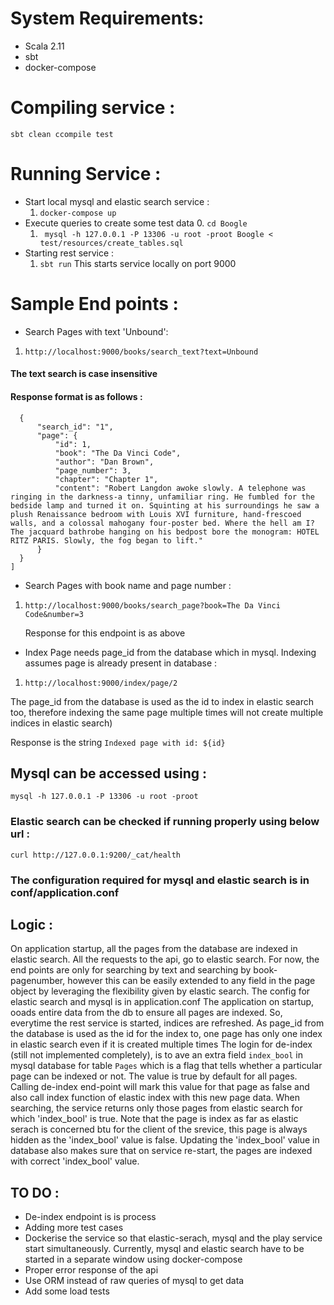 # System Requirements:
* Scala 2.11 
* sbt
* docker-compose

# Compiling service :
`sbt clean ccompile test`

# Running Service :
* Start local mysql and elastic search service :
  1. `docker-compose up`
* Execute queries to create some test data
  0. `cd Boogle`
  1. ` mysql -h 127.0.0.1 -P 13306 -u root -proot Boogle < test/resources/create_tables.sql`
* Starting rest service :
  1. `sbt run`
  This starts service locally on port 9000
  
# Sample End points :
  * Search Pages with text 'Unbound':
  1. `http://localhost:9000/books/search_text?text=Unbound`
  #### The text search is case insensitive
  #### Response format is as follows :
  ```[
    {
        "search_id": "1",
        "page": {
            "id": 1,
            "book": "The Da Vinci Code",
            "author": "Dan Brown",
            "page_number": 3,
            "chapter": "Chapter 1",
            "content": "Robert Langdon awoke slowly. A telephone was ringing in the darkness-a tinny, unfamiliar ring. He fumbled for the bedside lamp and turned it on. Squinting at his surroundings he saw a plush Renaissance bedroom with Louis XVI furniture, hand-frescoed walls, and a colossal mahogany four-poster bed. Where the hell am I? The jacquard bathrobe hanging on his bedpost bore the monogram: HOTEL RITZ PARIS. Slowly, the fog began to lift."
        }
    }
]
```
  * Search Pages with book name and page number :
  1. `http://localhost:9000/books/search_page?book=The Da Vinci Code&number=3`
  
     Response for this endpoint is as above
  * Index Page needs page_id from the database which in  mysql. Indexing assumes page is already present in database :
  1. `http://localhost:9000/index/page/2`
  
  The page_id from the database is used as the id to index in elastic search too, therefore indexing the same page multiple times will not create multiple indices in elastic search)
  
   Response is the string ```Indexed page with id: ${id}```
       

## Mysql can be accessed using :
`mysql -h 127.0.0.1 -P 13306 -u root -proot`

### Elastic search can be checked if running properly using below url :
`curl http://127.0.0.1:9200/_cat/health`

### The configuration required for mysql and elastic search is in conf/application.conf

## Logic :
  On application startup, all the pages from the database are indexed in elastic search. All the requests to the api, go to elastic search. For now, the end points are only for searching by text and searching by book-pagenumber, however this can be easily extended to any field in the page object by leveraging the flexibility given by elastic search.
  The config for elastic search and mysql is in application.conf
  The application on startup, ooads entire data from the db to ensure all pages are indexed. So, everytime the rest service is started, indices are refreshed. 
  As page_id from the database is used as the id for the index to, one page has only one index in elastic search even if it is created multiple times
  The login for de-index (still not implemented completely), is to ave an extra field `index_bool` in mysql database for table `Pages` which is a flag that tells whether a particular page can be indexed or not. The value is true by default for all pages. Calling de-index end-point will mark this value for that page as false and also call index function of elastic index with this new page data. When searching, the service returns only those pages from elastic search for which 'index_bool' is true. Note that the page is index as far as elastic serach is concerned btu for the client of the srevice, this page is always hidden as the 'index_bool' value is false. Updating the 'index_bool' value in database also makes sure that on service re-start, the pages are indexed with correct 'index_bool' value.
  
  
## TO DO :
  * De-index endpoint is is process 
  * Adding more test cases
  * Dockerise the service so that elastic-serach, mysql and the play service start simultaneously. Currently, mysql and elastic search have to be started in a separate window using docker-compose
  * Proper error response of the api
  * Use ORM instead of raw queries of mysql to get data
  * Add some load tests
  
  
